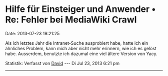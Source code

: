 Hilfe für Einsteiger und Anwender • Re: Fehler bei MediaWiki Crawl
==================================================================

Date: 2013-07-23 19:21:25

Als ich letztes Jahr die Intranet-Suche ausprobiert habe, hatte ich ein
ähnliches Problem, kann mich aber nicht mehr erinnern, wie ich es gelöst
habe. Ausserdem, benutzte ich dazumal eine viel ältere Version von Yacy.

Statistik: Verfasst von
[David](http://forum.yacy-websuche.de/memberlist.php?mode=viewprofile&u=8887)
--- Di Jul 23, 2013 6:21 pm

------------------------------------------------------------------------

